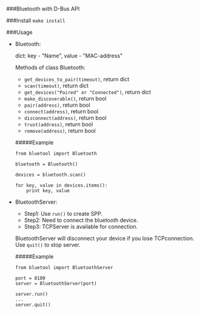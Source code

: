 ###Bluetooth with D-Bus API

###Install
`make install`

###Usage
 - Bluetooth:
	
	dict: key - "Name", value - "MAC-address"

	Methods of class Bluetooth:
	- `get_devices_to_pair(timeout)`, return dict
	- `scan(timeout)`, return dict
	- `get_devices("Paired" or "Connected")`, return dict
	- `make_discoverable()`, return bool
	- `pair(address)`, return bool
	- `connect(address)`, return bool
	- `disconnect(address)`, return bool
	- `trust(address)`, return bool
	- `remove(address)`, return bool

	#####Example
	```
	from bluetool import Bluetooth

	bluetooth = Bluetooth()

	devices = bluetooth.scan()

	for key, value in devices.items():
	    print key, value
	```

 - BluetoothServer:
 	
	- Step1: Use `run()` to create SPP. 
	- Step2: Need to connect the bluetooth device.
	- Step3: TCPServer is available for connection.
	
	BluetoothServer will disconnect your device if you lose TCPconnection. Use `quit()` to stop server. 
 
	#####Example
	```
	from bluetool import BluetoothServer

	port = 8100
	server = BluetoothServer(port)

	server.run()
	...
	server.quit()
	```
